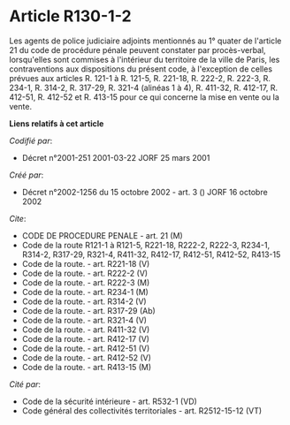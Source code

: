 # Article R130-1-2

Les agents de police judiciaire adjoints mentionnés au 1° quater de l'article 21 du code de procédure pénale peuvent
constater par procès-verbal, lorsqu'elles sont commises à l'intérieur du territoire de la ville de Paris, les contraventions
aux dispositions du présent code, à l'exception de celles prévues aux articles R. 121-1 à R. 121-5, R. 221-18, R. 222-2, R.
222-3, R. 234-1, R. 314-2, R. 317-29, R. 321-4 (alinéas 1 à 4), R. 411-32, R. 412-17, R. 412-51, R. 412-52 et R. 413-15 pour
ce qui concerne la mise en vente ou la vente.

**Liens relatifs à cet article**

_Codifié par_:

  - Décret n°2001-251 2001-03-22 JORF 25 mars 2001

_Créé par_:

  - Décret n°2002-1256 du 15 octobre 2002 - art. 3 () JORF 16 octobre 2002

_Cite_:

  - CODE DE PROCEDURE PENALE - art. 21 (M)
  - Code de la route R121-1 à R121-5, R221-18, R222-2, R222-3, R234-1, R314-2, R317-29, R321-4, R411-32, R412-17, R412-51, R412-52, R413-15
  - Code de la route. - art. R221-18 (V)
  - Code de la route. - art. R222-2 (V)
  - Code de la route. - art. R222-3 (M)
  - Code de la route. - art. R234-1 (M)
  - Code de la route. - art. R314-2 (V)
  - Code de la route. - art. R317-29 (Ab)
  - Code de la route. - art. R321-4 (V)
  - Code de la route. - art. R411-32 (V)
  - Code de la route. - art. R412-17 (V)
  - Code de la route. - art. R412-51 (V)
  - Code de la route. - art. R412-52 (V)
  - Code de la route. - art. R413-15 (M)

_Cité par_:

  - Code de la sécurité intérieure - art. R532-1 (VD)
  - Code général des collectivités territoriales - art. R2512-15-12 (VT)

